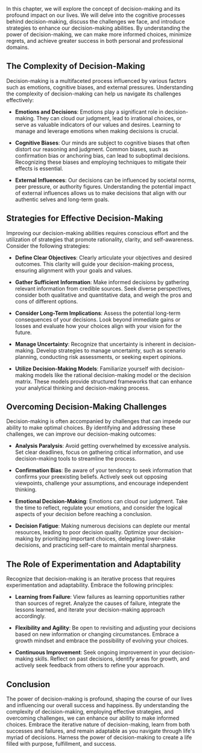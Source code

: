 
In this chapter, we will explore the concept of decision-making and its profound impact on our lives. We will delve into the cognitive processes behind decision-making, discuss the challenges we face, and introduce strategies to enhance our decision-making abilities. By understanding the power of decision-making, we can make more informed choices, minimize regrets, and achieve greater success in both personal and professional domains.

## The Complexity of Decision-Making

Decision-making is a multifaceted process influenced by various factors such as emotions, cognitive biases, and external pressures. Understanding the complexity of decision-making can help us navigate its challenges effectively:

- **Emotions and Decisions**: Emotions play a significant role in decision-making. They can cloud our judgment, lead to irrational choices, or serve as valuable indicators of our values and desires. Learning to manage and leverage emotions when making decisions is crucial.
    
- **Cognitive Biases**: Our minds are subject to cognitive biases that often distort our reasoning and judgment. Common biases, such as confirmation bias or anchoring bias, can lead to suboptimal decisions. Recognizing these biases and employing techniques to mitigate their effects is essential.
    
- **External Influences**: Our decisions can be influenced by societal norms, peer pressure, or authority figures. Understanding the potential impact of external influences allows us to make decisions that align with our authentic selves and long-term goals.
    

## Strategies for Effective Decision-Making

Improving our decision-making abilities requires conscious effort and the utilization of strategies that promote rationality, clarity, and self-awareness. Consider the following strategies:

- **Define Clear Objectives**: Clearly articulate your objectives and desired outcomes. This clarity will guide your decision-making process, ensuring alignment with your goals and values.
    
- **Gather Sufficient Information**: Make informed decisions by gathering relevant information from credible sources. Seek diverse perspectives, consider both qualitative and quantitative data, and weigh the pros and cons of different options.
    
- **Consider Long-Term Implications**: Assess the potential long-term consequences of your decisions. Look beyond immediate gains or losses and evaluate how your choices align with your vision for the future.
    
- **Manage Uncertainty**: Recognize that uncertainty is inherent in decision-making. Develop strategies to manage uncertainty, such as scenario planning, conducting risk assessments, or seeking expert opinions.
    
- **Utilize Decision-Making Models**: Familiarize yourself with decision-making models like the rational decision-making model or the decision matrix. These models provide structured frameworks that can enhance your analytical thinking and decision-making process.
    

## Overcoming Decision-Making Challenges

Decision-making is often accompanied by challenges that can impede our ability to make optimal choices. By identifying and addressing these challenges, we can improve our decision-making outcomes:

- **Analysis Paralysis**: Avoid getting overwhelmed by excessive analysis. Set clear deadlines, focus on gathering critical information, and use decision-making tools to streamline the process.
    
- **Confirmation Bias**: Be aware of your tendency to seek information that confirms your preexisting beliefs. Actively seek out opposing viewpoints, challenge your assumptions, and encourage independent thinking.
    
- **Emotional Decision-Making**: Emotions can cloud our judgment. Take the time to reflect, regulate your emotions, and consider the logical aspects of your decision before reaching a conclusion.
    
- **Decision Fatigue**: Making numerous decisions can deplete our mental resources, leading to poor decision quality. Optimize your decision-making by prioritizing important choices, delegating lower-stake decisions, and practicing self-care to maintain mental sharpness.
    

## The Role of Experimentation and Adaptability

Recognize that decision-making is an iterative process that requires experimentation and adaptability. Embrace the following principles:

- **Learning from Failure**: View failures as learning opportunities rather than sources of regret. Analyze the causes of failure, integrate the lessons learned, and iterate your decision-making approach accordingly.
    
- **Flexibility and Agility**: Be open to revisiting and adjusting your decisions based on new information or changing circumstances. Embrace a growth mindset and embrace the possibility of evolving your choices.
    
- **Continuous Improvement**: Seek ongoing improvement in your decision-making skills. Reflect on past decisions, identify areas for growth, and actively seek feedback from others to refine your approach.
    

## Conclusion

The power of decision-making is profound, shaping the course of our lives and influencing our overall success and happiness. By understanding the complexity of decision-making, employing effective strategies, and overcoming challenges, we can enhance our ability to make informed choices. Embrace the iterative nature of decision-making, learn from both successes and failures, and remain adaptable as you navigate through life's myriad of decisions. Harness the power of decision-making to create a life filled with purpose, fulfillment, and success.
